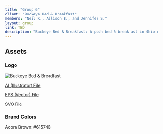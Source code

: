 ```yaml
---
title: "Group 6"
client: "Buckeye Bed & Breakfast"
members: "Neil K., Allison B., and Jennifer S."
layout: group
link: TBD
description: "Buckeye Bed & Breakfast: A posh bed & breakfast in Ohio whose clientele includes newlyweds and couples looking to get away from the hustle and bustle of daily life."
---
```


## Assets

### Logo
<img src="/groups/assets/group6/buckeye.svg" alt="Buckeye Bed & Breadfast" />

<a href="/groups/assets/group6/buckeye.ai">AI (Illustrator) File</a>

<a href="/groups/assets/group6/buckeye.eps">EPS (Vector) File</a>

<a href="/groups/assets/group6/buckeye.svg">SVG File</a>

### Brand Colors

Acorn Brown: #61574B